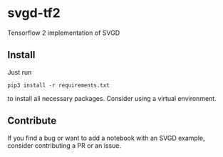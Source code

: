 # svgd-tf2
Tensorflow 2 implementation of SVGD

## Install
Just run 

```
pip3 install -r requirements.txt
```

to install all necessary packages. Consider using a virtual environment.

## Contribute
If you find a bug or want to add a notebook with an SVGD example, consider contributing a PR or an issue.
